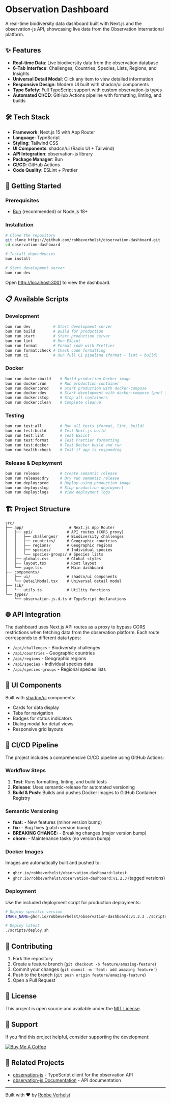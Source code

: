 # Observation Dashboard

A real-time biodiversity data dashboard built with Next.js and the observation-js API, showcasing live data from the Observation International platform.

## ✨ Features

- **Real-time Data**: Live biodiversity data from the observation database
- **6-Tab Interface**: Challenges, Countries, Species, Lists, Regions, and Insights
- **Universal Detail Modal**: Click any item to view detailed information
- **Responsive Design**: Modern UI built with shadcn/ui components
- **Type Safety**: Full TypeScript support with custom observation-js types
- **Automated CI/CD**: GitHub Actions pipeline with formatting, linting, and builds

## 🛠️ Tech Stack

- **Framework**: Next.js 15 with App Router
- **Language**: TypeScript
- **Styling**: Tailwind CSS
- **UI Components**: shadcn/ui (Radix UI + Tailwind)
- **API Integration**: observation-js library
- **Package Manager**: Bun
- **CI/CD**: GitHub Actions
- **Code Quality**: ESLint + Prettier

## 🚀 Getting Started

### Prerequisites

- [Bun](https://bun.sh/) (recommended) or Node.js 18+

### Installation

```bash
# Clone the repository
git clone https://github.com/robbeverhelst/observation-dashboard.git
cd observation-dashboard

# Install dependencies
bun install

# Start development server
bun run dev
```

Open [http://localhost:3001](http://localhost:3001) to view the dashboard.

## 📋 Available Scripts

### Development

```bash
bun run dev          # Start development server
bun run build        # Build for production
bun run start        # Start production server
bun run lint         # Run ESLint
bun run format       # Format code with Prettier
bun run format:check # Check code formatting
bun run ci           # Run full CI pipeline (format + lint + build)
```

### Docker

```bash
bun run docker:build    # Build production Docker image
bun run docker:run      # Run production container
bun run docker:prod     # Start production with docker-compose
bun run docker:dev      # Start development with docker-compose (port 3001)
bun run docker:stop     # Stop all containers
bun run docker:clean    # Complete cleanup
```

### Testing

```bash
bun run test:all        # Run all tests (format, lint, build)
bun run test:build      # Test Next.js build
bun run test:lint       # Test ESLint
bun run test:format     # Test Prettier formatting
bun run test:docker     # Test Docker build and run
bun run health-check    # Test if app is responding
```

### Release & Deployment

```bash
bun run release         # Create semantic release
bun run release:dry     # Dry run semantic release
bun run deploy:prod     # Deploy using production image
bun run deploy:stop     # Stop production deployment
bun run deploy:logs     # View deployment logs
```

## 🏗️ Project Structure

```
src/
├── app/                    # Next.js App Router
│   ├── api/               # API routes (CORS proxy)
│   │   ├── challenges/    # Biodiversity challenges
│   │   ├── countries/     # Geographic countries
│   │   ├── regions/       # Geographic regions
│   │   ├── species/       # Individual species
│   │   └── species-groups/ # Species lists
│   ├── globals.css        # Global styles
│   ├── layout.tsx         # Root layout
│   └── page.tsx           # Main dashboard
├── components/
│   ├── ui/                # shadcn/ui components
│   └── DetailModal.tsx    # Universal detail modal
├── lib/
│   └── utils.ts           # Utility functions
└── types/
    └── observation-js.d.ts # TypeScript declarations
```

## 🌐 API Integration

The dashboard uses Next.js API routes as a proxy to bypass CORS restrictions when fetching data from the observation platform. Each route corresponds to different data types:

- `/api/challenges` - Biodiversity challenges
- `/api/countries` - Geographic countries
- `/api/regions` - Geographic regions
- `/api/species` - Individual species data
- `/api/species-groups` - Regional species lists

## 🎨 UI Components

Built with [shadcn/ui](https://ui.shadcn.com/) components:

- Cards for data display
- Tabs for navigation
- Badges for status indicators
- Dialog modal for detail views
- Responsive grid layouts

## 🚀 CI/CD Pipeline

The project includes a comprehensive CI/CD pipeline using GitHub Actions:

### Workflow Steps

1. **Test**: Runs formatting, linting, and build tests
2. **Release**: Uses semantic-release for automated versioning
3. **Build & Push**: Builds and pushes Docker images to GitHub Container Registry

### Semantic Versioning

- **feat:** - New features (minor version bump)
- **fix:** - Bug fixes (patch version bump)
- **BREAKING CHANGE:** - Breaking changes (major version bump)
- **chore:** - Maintenance tasks (no version bump)

### Docker Images

Images are automatically built and pushed to:

- `ghcr.io/robbeverhelst/observation-dashboard:latest`
- `ghcr.io/robbeverhelst/observation-dashboard:v1.2.3` (tagged versions)

### Deployment

Use the included deployment script for production deployments:

```bash
# Deploy specific version
IMAGE_NAME=ghcr.io/robbeverhelst/observation-dashboard:v1.2.3 ./scripts/deploy.sh

# Deploy latest
./scripts/deploy.sh
```

## 🤝 Contributing

1. Fork the repository
2. Create a feature branch (`git checkout -b feature/amazing-feature`)
3. Commit your changes (`git commit -m 'feat: add amazing feature'`)
4. Push to the branch (`git push origin feature/amazing-feature`)
5. Open a Pull Request

## 📝 License

This project is open source and available under the [MIT License](LICENSE).

## 💝 Support

If you find this project helpful, consider supporting the development:

[![Buy Me A Coffee](https://img.shields.io/badge/Buy%20Me%20A%20Coffee-robbeverhec-FFDD00?style=for-the-badge&logo=buy-me-a-coffee&logoColor=black)](https://buymeacoffee.com/robbeverhec)

## 🔗 Related Projects

- [observation-js](https://github.com/robbeverhelst/observation-js) - TypeScript client for the observation API
- [observation-js Documentation](https://robbeverhelst.github.io/observation-js/) - API documentation

---

Built with ❤️ by [Robbe Verhelst](https://github.com/robbeverhelst)

